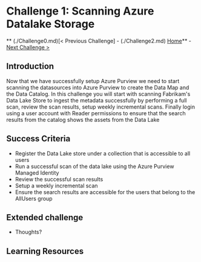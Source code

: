 # Challenge 1: Scanning Azure Datalake Storage

** (./Challenge0.md)[< Previous Challenge] - (./Challenge2.md) [Home](../readme.md)** - [Next Challenge >](./Challenge2.md)

## Introduction

Now that we have successfully setup Azure Purview we need to start scanning the datasources into Azure Purview to create the Data Map and the Data Catalog. In this challenge you will start with scanning Fabrikam's Data Lake Store to ingest the metadata successfully by performing a full scan, review the scan results, setup weekly incremental scans. Finally login using a user account with Reader permissions to ensure that the search results from the catalog shows the assets from the Data Lake

## Success Criteria
- Register the Data Lake store under a collection that is accessible to all users
- Run a successful scan of the data lake using the Azure Purview Managed Identity
- Review the successful scan results
- Setup a weekly incremental scan
- Ensure the search results are accessible for the users that belong to the AllUsers group

## Extended challenge
- Thoughts?

## Learning Resources
